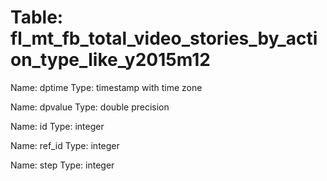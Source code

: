 Table: fl_mt_fb_total_video_stories_by_action_type_like_y2015m12
================================================================

Name: dptime
Type: timestamp with time zone

Name: dpvalue
Type: double precision

Name: id
Type: integer

Name: ref_id
Type: integer

Name: step
Type: integer

